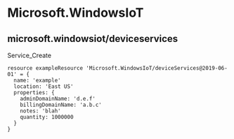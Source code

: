 # Microsoft.WindowsIoT

## microsoft.windowsiot/deviceservices

Service_Create
```bicep
resource exampleResource 'Microsoft.WindowsIoT/deviceServices@2019-06-01' = {
  name: 'example'
  location: 'East US'
  properties: {
    adminDomainName: 'd.e.f'
    billingDomainName: 'a.b.c'
    notes: 'blah'
    quantity: 1000000
  }
}
```
